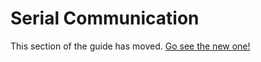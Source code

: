 # Serial Communication

This section of the guide has moved. [Go see the new one!](Tutorials/README.md)
